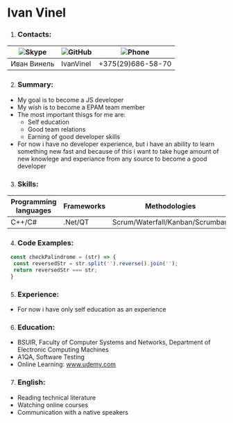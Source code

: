 # Ivan Vinel
1. ### Contacts:
![Skype](https://res.cloudinary.com/p-d/image/upload/v1548518650/cod-jam-culture/skype.svg) | ![GitHub](https://res.cloudinary.com/p-d/image/upload/v1548518602/cod-jam-culture/github.svg) | ![Phone](https://res.cloudinary.com/p-d/image/upload/v1580926680/cod-jam-culture/phone.png)
----------|----------|----------|
Иван Винель | IvanVinel | +375(29)686-58-70
2. ### Summary:
* My goal is to become a JS developer
* My wish is to become a EPAM team member
* The most important thisgs for me are:
    * Self education
    * Good team relations
    * Earning of good developer skills
* For now i have no developer experience, but i have an ability to learn something new fast and because of this i want to take huge amount of new knowlege and experiance from any source to become a good developer
3. ### Skills:
 Programming languages | Frameworks | Methodologies | Version control
 ---------|---------|---------|---------|
 C++/C# | .Net/QT | Scrum/Waterfall/Kanban/Scrumban | Git 
4. ### Code Examples:
```javascript
 const checkPalindrome = (str) => {
  const reversedStr = str.split('').reverse().join('');
  return reversedStr === str;
 }
 ```
5. ### Experience:
* For now i have only self education as an experience
6. ### Education:
* BSUIR, Faculty of Computer Systems and Networks, Department of Electronic Computing Machines
* A1QA, Software Testing
* Online Learning: www.udemy.com
7. ### English:
* Reading technical literature
* Watching online courses
* Сommunication with a native speakers 